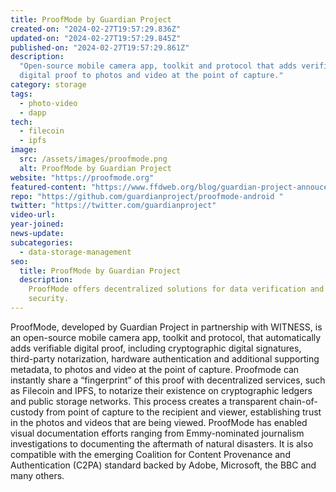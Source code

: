 ```yaml
---
title: ProofMode by Guardian Project
created-on: "2024-02-27T19:57:29.836Z"
updated-on: "2024-02-27T19:57:29.845Z"
published-on: "2024-02-27T19:57:29.861Z"
description:
  "Open-source mobile camera app, toolkit and protocol that adds verifiable
  digital proof to photos and video at the point of capture."
category: storage
tags:
  - photo-video
  - dapp
tech:
  - filecoin
  - ipfs
image:
  src: /assets/images/proofmode.png
  alt: ProofMode by Guardian Project
website: "https://proofmode.org"
featured-content: "https://www.ffdweb.org/blog/guardian-project-annoucement/"
repo: "https://github.com/guardianproject/proofmode-android "
twitter: "https://twitter.com/guardianproject"
video-url:
year-joined:
news-update:
subcategories:
  - data-storage-management
seo:
  title: ProofMode by Guardian Project
  description:
    ProofMode offers decentralized solutions for data verification and
    security.
---
```


ProofMode, developed by Guardian Project in partnership with WITNESS, is an open-source mobile camera app, toolkit and protocol, that automatically adds verifiable digital proof, including cryptographic digital signatures, third-party notarization, hardware authentication and additional supporting metadata, to photos and video at the point of capture. Proofmode can instantly share a “fingerprint” of this proof with decentralized services, such as Filecoin and IPFS, to notarize their existence on cryptographic ledgers and public storage networks. This process creates a transparent chain-of-custody from point of capture to the recipient and viewer, establishing trust in the photos and videos that are being viewed. ProofMode has enabled visual documentation efforts ranging from Emmy-nominated journalism investigations to documenting the aftermath of natural disasters. It is also compatible with the emerging Coalition for Content Provenance and Authentication (C2PA) standard backed by Adobe, Microsoft, the BBC and many others.
